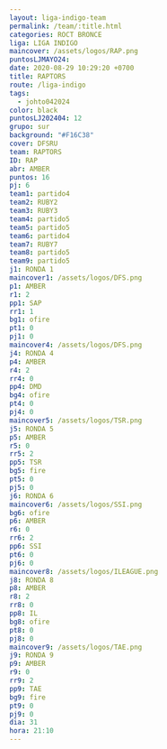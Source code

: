 ```yaml
---
layout: liga-indigo-team
permalink: /team/:title.html
categories: ROCT BRONCE
liga: LIGA INDIGO
maincover: /assets/logos/RAP.png
puntosLJMAYO24: 
date: 2020-08-29 10:29:20 +0700
title: RAPTORS
route: /liga-indigo
tags:
  - johto042024
color: black
puntosLJ202404: 12
grupo: sur
background: "#F16C38"
cover: DFSRU
team: RAPTORS
ID: RAP
abr: AMBER
puntos: 16
pj: 6
team1: partido4
team2: RUBY2
team3: RUBY3
team4: partido5
team5: partido5
team6: partido4
team7: RUBY7
team8: partido5
team9: partido5
j1: RONDA 1
maincover1: /assets/logos/DFS.png
p1: AMBER
r1: 2
pp1: SAP
rr1: 1
bg1: ofire
pt1: 0
pj1: 0
maincover4: /assets/logos/DFS.png
j4: RONDA 4
p4: AMBER
r4: 2
rr4: 0
pp4: DMD
bg4: ofire
pt4: 0
pj4: 0
maincover5: /assets/logos/TSR.png
j5: RONDA 5
p5: AMBER
r5: 0
rr5: 2
pp5: TSR
bg5: fire
pt5: 0
pj5: 0
j6: RONDA 6
maincover6: /assets/logos/SSI.png
bg6: ofire
p6: AMBER
r6: 0
rr6: 2
pp6: SSI
pt6: 0
pj6: 0
maincover8: /assets/logos/ILEAGUE.png
j8: RONDA 8
p8: AMBER
r8: 2
rr8: 0
pp8: IL
bg8: ofire
pt8: 0
pj8: 0
maincover9: /assets/logos/TAE.png
j9: RONDA 9
p9: AMBER
r9: 0
rr9: 2
pp9: TAE
bg9: fire
pt9: 0
pj9: 0
dia: 31
hora: 21:10
---
```

